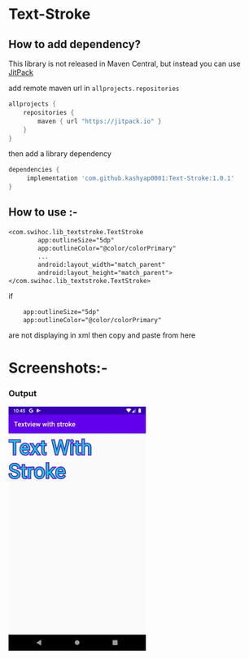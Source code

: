 # Text-Stroke

## How to add dependency?
This library is not released in Maven Central, but instead you can use [JitPack](https://jitpack.io)

add remote maven url in `allprojects.repositories`

```groovy
allprojects {
	repositories {
		maven { url "https://jitpack.io" }
	}
}
```

then add a library dependency

```groovy
dependencies {
	 implementation 'com.github.kashyap0001:Text-Stroke:1.0.1'
}
```

## How to use :-
```
<com.swihoc.lib_textstroke.TextStroke
        app:outlineSize="5dp"
        app:outlineColor="@color/colorPrimary"
        ...
        android:layout_width="match_parent"
        android:layout_height="match_parent"></com.swihoc.lib_textstroke.TextStroke>

```
if 
```
	app:outlineSize="5dp"
	app:outlineColor="@color/colorPrimary"
```
are not displaying in xml then copy and paste from here

# Screenshots:-
### Output
![Text with stroke image](https://github.com/kashyap0001/Text-Stroke/blob/master/Screenshot_20200319-104539.jpg)
